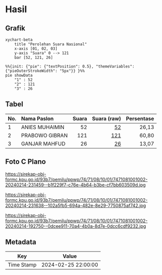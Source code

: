 # Hasil

## Grafik

```mermaid
xychart-beta
    title "Perolehan Suara Nasional"
    x-axis [01, 02, 03]
    y-axis "Suara" 0 --> 121
    bar [52, 121, 26]
```

```mermaid
%%{init: {"pie": {"textPosition": 0.5}, "themeVariables": {"pieOuterStrokeWidth": "5px"}} }%%
pie showData
    "1" : 52
    "2" : 121
    "3" : 26
```

## Tabel

| No. | Nama Paslon    | Suara | Suara (raw) | Persentase |
|:--- |:-------------- | -----:| -----------:| ----------:|
| 1   | ANIES MUHAIMIN | 52    | [52][p-1]   | 26,13      |
| 2   | PRABOWO GIBRAN | 121   | [121][p-2]  | 60,80      |
| 3   | GANJAR MAHFUD  | 26    | [26][p-3]   | 13,07      |


[p-1]: https://github.com/gigit-pemilu/pemilu-2024/blob/main/pilpres/hitung-suara/sub/74-sulawesi-tenggara/sub/71-kota-kendari/sub/08-kadia/sub/1001-kadia/sub/002-tps/sub/paslon-1.txt
[p-2]: https://github.com/gigit-pemilu/pemilu-2024/blob/main/pilpres/hitung-suara/sub/74-sulawesi-tenggara/sub/71-kota-kendari/sub/08-kadia/sub/1001-kadia/sub/002-tps/sub/paslon-2.txt
[p-3]: https://github.com/gigit-pemilu/pemilu-2024/blob/main/pilpres/hitung-suara/sub/74-sulawesi-tenggara/sub/71-kota-kendari/sub/08-kadia/sub/1001-kadia/sub/002-tps/sub/paslon-3.txt

## Foto C Plano

https://sirekap-obj-formc.kpu.go.id/93b7/pemilu/ppwp/74/71/08/10/01/7471081001002-20240214-231459--b1f229f7-c76e-4b64-b3be-cf7bb603509d.jpg

https://sirekap-obj-formc.kpu.go.id/93b7/pemilu/ppwp/74/71/08/10/01/7471081001002-20240214-231638--102a5fb5-694a-482e-8e29-7750875af742.jpg

https://sirekap-obj-formc.kpu.go.id/93b7/pemilu/ppwp/74/71/08/10/01/7471081001002-20240214-192750--0dcee911-70a4-4b0a-8d7e-0dcc6cdf9232.jpg


## Metadata

| Key        | Value               |
| ---------- | ------------------- |
| Time Stamp | 2024-02-25 22:00:00 |



